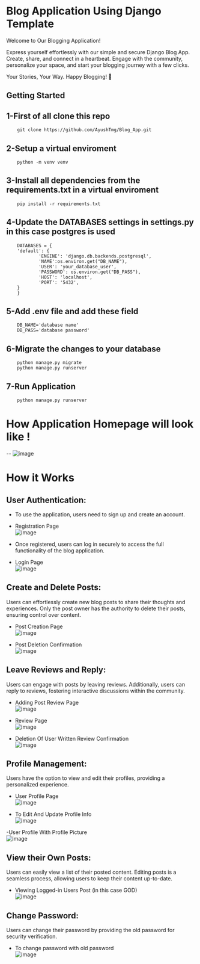 
#      Blog Application Using Django Template

Welcome to Our Blogging Application!

Express yourself effortlessly with our simple and secure Django Blog App. Create, share, and connect in a heartbeat. Engage with the community, personalize your space, and start your blogging journey with a few clicks.

Your Stories, Your Way. Happy Blogging! 🚀




## Getting Started


1-First of all clone this repo
--
        git clone https://github.com/AyushTmg/Blog_App.git


2-Setup a virtual enviroment
--
        python -m venv venv


3-Install all dependencies from the requirements.txt in a virtual enviroment
--
        pip install -r requirements.txt


4-Update the DATABASES settings in settings.py  in this case postgres is used 
--
        DATABASES = {
        'default': {
                'ENGINE': 'django.db.backends.postgresql',
                'NAME':os.environ.get("DB_NAME"),
                'USER': 'your_database_user',
                'PASSWORD': os.environ.get("DB_PASS"),
                'HOST': 'localhost',
                'PORT': '5432',
        }
        }


5-Add .env file and add these field
--

        DB_NAME='database name'
        DB_PASS='database password'


6-Migrate the changes to your database
--
        python manage.py migrate
        python manage.py runserver


7-Run Application
--

        python manage.py runserver




# How Application Homepage will look like !
--
![image](https://github.com/AyushTmg/Postables_with_classbased_views/assets/119398357/f0a3cbab-5a68-497a-be07-4f873baf527f)



#                How it Works



User Authentication:
--


- To use the application, users need to sign up and create an account.

- Registration Page\
![image](https://github.com/AyushTmg/Postables_with_classbased_views/assets/119398357/d940ad3a-4431-4d36-81d5-aedbf99acf46)


- Once registered, users can log in securely to access the full functionality of the blog application.

- Login Page\
![image](https://github.com/AyushTmg/Postables_with_classbased_views/assets/119398357/6971412a-2a9e-4c99-afcc-1ab83f411192)



Create and Delete Posts:
--

Users can effortlessly create new blog posts to share their thoughts and experiences.
Only the post owner has the authority to delete their posts, ensuring control over content.

- Post Creation Page\
![image](https://github.com/AyushTmg/Postables_with_classbased_views/assets/119398357/db28f28b-29b2-4831-bd6f-0e233247d40f)

- Post Deletion Confirmation \
![image](https://github.com/AyushTmg/Postables_with_classbased_views/assets/119398357/b64b9a5f-53a8-4733-ab7c-5f312b38c528)



Leave Reviews and Reply:
--


Users can engage with posts by leaving reviews.
Additionally, users can reply to reviews, fostering interactive discussions within the community.

- Adding Post Review Page\
![image](https://github.com/AyushTmg/Postables_with_classbased_views/assets/119398357/333f7e68-f9bc-4fe4-8277-5af731b47f18)

- Review Page\
![image](https://github.com/AyushTmg/Postables_with_classbased_views/assets/119398357/f85f7384-94e8-4a28-9820-aa1c4e04661b)

- Deletion Of User Written Review Confirmation\
![image](https://github.com/AyushTmg/Postables_with_classbased_views/assets/119398357/e9a751f2-e368-4ba9-af5f-ae10e010742c)



Profile Management:
--


Users have the option to view and edit their profiles, providing a personalized experience.

- User  Profile Page\
![image](https://github.com/AyushTmg/Postables_with_classbased_views/assets/119398357/7c6d346f-1796-480b-9276-ba6ca2423d3b)

- To Edit And Update Profile Info\
![image](https://github.com/AyushTmg/Postables_with_classbased_views/assets/119398357/86605152-9ad8-4f70-8822-b5ff536493ce)

-User Profile With Profile Picture\
![image](https://github.com/AyushTmg/Postables_with_classbased_views/assets/119398357/88942f87-d3a0-4249-9697-d011ed6c278d)



View their Own Posts: 
-- 

Users can easily view a list of their posted content.
Editing posts is a seamless process, allowing users to keep their content up-to-date.

- Viewing Logged-in Users Post (in this case GOD)\
![image](https://github.com/AyushTmg/Postables_with_classbased_views/assets/119398357/4b363d68-c7db-4e3a-ad2a-47a77f3270aa)




Change Password:
--
Users can change their password by providing the old password for security verification.

- To change password with old password\
![image](https://github.com/AyushTmg/Postables_with_classbased_views/assets/119398357/a52bfbd3-aa88-4c02-8af1-acdc7819b47f)
